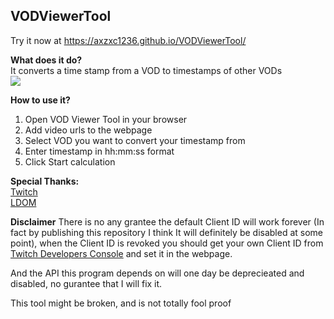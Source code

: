 ## VODViewerTool
Try it now at https://axzxc1236.github.io/VODViewerTool/

**What does it do?**  
It converts a time stamp from a VOD to timestamps of other VODs  
![](https://i.imgur.com/UoX0Mtq.gif)

**How to use it?**
1. Open VOD Viewer Tool in your browser 
2. Add video urls to the webpage
3. Select VOD you want to convert your timestamp from
4. Enter timestamp in hh:mm:ss format
5. Click Start calculation

**Special Thanks:**  
[Twitch](https://www.twitch.tv/)  
[LDOM](https://lightweightdom.com/)

**Disclaimer**
There is no any grantee the default Client ID will work forever (In fact by publishing this repository I think It will definitely be disabled at some point), when the Client ID is revoked you should get your own Client ID from [Twitch Developers Console](https://dev.twitch.tv/console/apps/) and set it in the webpage.

And the API this program depends on will one day be deprecieated and disabled, no gurantee that I will fix it.

This tool might be broken, and is not totally fool proof
